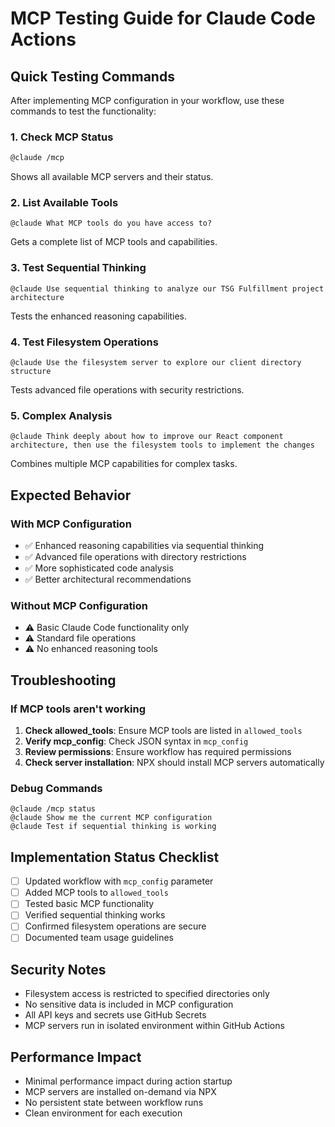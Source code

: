 # MCP Testing Guide for Claude Code Actions

## Quick Testing Commands

After implementing MCP configuration in your workflow, use these commands to test the functionality:

### 1. Check MCP Status

```txt
@claude /mcp
```

Shows all available MCP servers and their status.

### 2. List Available Tools

```
@claude What MCP tools do you have access to?
```

Gets a complete list of MCP tools and capabilities.

### 3. Test Sequential Thinking

```
@claude Use sequential thinking to analyze our TSG Fulfillment project architecture
```

Tests the enhanced reasoning capabilities.

### 4. Test Filesystem Operations

```
@claude Use the filesystem server to explore our client directory structure
```

Tests advanced file operations with security restrictions.

### 5. Complex Analysis

```
@claude Think deeply about how to improve our React component architecture, then use the filesystem tools to implement the changes
```

Combines multiple MCP capabilities for complex tasks.

## Expected Behavior

### With MCP Configuration

- ✅ Enhanced reasoning capabilities via sequential thinking
- ✅ Advanced file operations with directory restrictions
- ✅ More sophisticated code analysis
- ✅ Better architectural recommendations

### Without MCP Configuration

- ⚠️ Basic Claude Code functionality only
- ⚠️ Standard file operations
- ⚠️ No enhanced reasoning tools

## Troubleshooting

### If MCP tools aren't working

1. **Check allowed_tools**: Ensure MCP tools are listed in `allowed_tools`
2. **Verify mcp_config**: Check JSON syntax in `mcp_config`
3. **Review permissions**: Ensure workflow has required permissions
4. **Check server installation**: NPX should install MCP servers automatically

### Debug Commands

```
@claude /mcp status
@claude Show me the current MCP configuration
@claude Test if sequential thinking is working
```

## Implementation Status Checklist

- [ ] Updated workflow with `mcp_config` parameter
- [ ] Added MCP tools to `allowed_tools`
- [ ] Tested basic MCP functionality
- [ ] Verified sequential thinking works
- [ ] Confirmed filesystem operations are secure
- [ ] Documented team usage guidelines

## Security Notes

- Filesystem access is restricted to specified directories only
- No sensitive data is included in MCP configuration
- All API keys and secrets use GitHub Secrets
- MCP servers run in isolated environment within GitHub Actions

## Performance Impact

- Minimal performance impact during action startup
- MCP servers are installed on-demand via NPX
- No persistent state between workflow runs
- Clean environment for each execution
